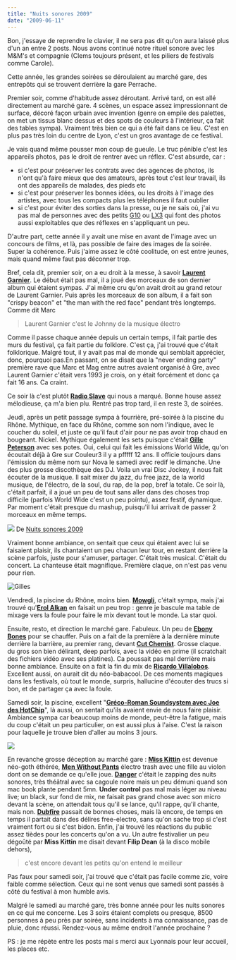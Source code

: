 ```yaml
---
title: "Nuits sonores 2009"
date: "2009-06-11"
---
```


Bon, j'essaye de reprendre le clavier, il ne sera pas dit qu'on aura laissé plus d'un an entre 2 posts. Nous avons continué notre rituel sonore avec les M&M's et compagnie (Clems toujours présent, et les piliers de festivals comme Carole).

Cette année, les grandes soirées se déroulaient au marché gare, des entrepôts qui se trouvent derrière la gare Perrache.

Premier soir, comme d'habitude assez déroutant. Arrivé tard, on est allé directement au marché gare. 4 scènes, un espace assez impressionnant de surface, décoré façon urbain avec invention (genre on empile des palettes, on met un tissus blanc dessus et des spots de couleurs à l'intérieur, ça fait des tables sympa). Vraiment très bien ce qui a été fait dans ce lieu. C'est en plus pas très loin du centre de Lyon, c'est un gros avantage de ce festival.

Je vais quand même pousser mon coup de gueule. Le truc pénible c'est les appareils photos, pas le droit de rentrer avec un réflex. C'est absurde, car :

- si c'est pour préserver les contrats avec des agences de photos, ils n'ont qu'à faire mieux que des amateurs, après tout c'est leur travail, ils ont des appareils de malades, des pieds etc
- si c'est pour préserver les bonnes idées, ou les droits à l'image des artistes, avec tous les compacts plus les téléphones il faut oublier
- si c'est pour éviter des sorties dans la presse, ou je ne sais où, j'ai vu pas mal de personnes avec des petits [G10](http://www.canon.fr/For_Home/Product_Finder/Cameras/Digital_Camera/PowerShot/PowerShot_G10/index.asp) ou [LX3](http://panasonic.net/avc/lumix/compact/lx3/) qui font des photos aussi exploitables que des réflexes en s'appliquant un peu.

D'autre part, cette année il y avait une mise en avant de l'image avec un concours de films, et là, pas possible de faire des images de la soirée. Super la cohérence. Puis j'aime assez le côté coolitude, on est entre jeunes, mais quand même faut pas déconner trop.

Bref, cela dit, premier soir, on a eu droit à la messe, à savoir [**Laurent Garnier**](http://www.myspace.com/laurentgarnier). Le début était pas mal, il a joué des morceaux de son dernier album qui étaient sympas. J'ai même cru qu'on avait droit au grand retour de Laurent Garnier. Puis après les morceaux de son album, il a fait son "crispy beacon" et "the man with the red face" pendant très longtemps. Comme dit Marc

> Laurent Garnier c'est le Johnny de la musique électro

Comme il passe chaque année depuis un certain temps, il fait partie des murs du festival, ça fait partie du folklore. C'est ça, j'ai trouvé que c'était folklorique. Malgré tout, il y avait pas mal de monde qui semblait apprécier, donc, pourquoi pas.En passant, on se disait que la "never ending party" première rave que Marc et Mag entre autres avaient organisé à Gre, avec Laurent Garnier c'était vers 1993 je crois, on y était forcément et donc ça fait 16 ans. Ca craint.

Ce soir là c'est plutôt [**Radio Slave**](http://www.myspace.com/rekid) qui nous a marqué. Bonne house assez mélodieuse, ça m'a bien plu. Rentré pas trop tard, il en reste 3, de soirées.

Jeudi, après un petit passage sympa à fourrière, pré-soirée à la piscine du Rhône. Mythique, en face du Rhône, comme son nom l'indique, avec le coucher du soleil, et juste ce qu'il faut d'air pour ne pas avoir trop chaud en bougeant. Nickel. Mythique également les sets puisque c'était [**Gille Peterson**](http://www.myspace.com/gillespeterson) avec ses potes. Oui, celui qui fait les émissions World Wide, qu'on écoutait déjà à Gre sur Couleur3 il y a pfffff 12 ans. Il officie toujours dans l'émission du même nom sur Nova le samedi avec redif le dimanche. Une des plus grosse discothèque des DJ. Voila un vrai Disc Jockey, il nous fait écouter de la musique. Il sait mixer du jazz, du free jazz, de la world musique, de l'électro, de la soul, du rap, de la pop, bref la totale. Ce soir là, c'était parfait, il a joué un peu de tout sans aller dans des choses trop difficile (parfois World Wide c'est un peu pointu), assez festif, dynamique. Par moment c'était presque du mashup, puisqu'il lui arrivait de passer 2 morceaux en même temps.

[![](images/IMGP4276.jpg)](http://picasaweb.google.com/lh/photo/wrqjqObNuQCLxU3ifthWeA?feat=embedwebsite) De [Nuits sonores 2009](http://picasaweb.google.com/thomasbam/NuitsSonores2009?feat=embedwebsite)

Vraiment bonne ambiance, on sentait que ceux qui étaient avec lui se faisaient plaisir, ils chantaient un peu chacun leur tour, en restant derrière la scène parfois, juste pour s'amuser, partager. C'était très musical. C'était du concert. La chanteuse était magnifique. Première claque, on n'est pas venu pour rien.

![Gilles](images/IMGP4328.jpg)

Vendredi, la piscine du Rhône, moins bien. [**Mowgli**](http://www.myspace.com/mowglimusik), c'était sympa, mais j'ai trouvé qu'[**Erol Alkan**](http://www.myspace.com/erolalkan) en faisait un peu trop : genre je bascule ma table de mixage vers la foule pour faire le mix devant tout le monde. La star quoi.

Ensuite, resto, et direction le marché gare. Fabuleux. Un peu de [**Ebony Bones**](http://www.myspace.com/ebonybones) pour se chauffer. Puis on a fait de la première à la dernière minute derrière la barrière, au premier rang, devant [**Cut Chemist**](http://www.myspace.com/cutchemist). Grosse claque. du gros son bien délirant, deep parfois, avec la vidéo en prime (il scratchait des fichiers vidéo avec ses platines). Ca poussait pas mal derrière mais bonne ambiance. Ensuite on a fait la fin du mix de [**Ricardo Villalobos**](http://www.myspace.com/ricardovillaloboscocoon). Excellent aussi, on aurait dit du néo-babacool. De ces moments magiques dans les festivals, où tout le monde, surpris, hallucine d'écouter des trucs si bon, et de partager ça avec la foule.

Samedi soir, la piscine, excellent "[**Gréco-Roman Soundsystem avec Joe des HotChip**](http://www.myspace.com/grecoromanmusic)", là aussi, on sentait qu'ils avaient envie de nous faire plaisir. Ambiance sympa car beaucoup moins de monde, peut-être la fatigue, mais du coup c'était un peu particulier, on est aussi plus à l'aise. C'est la raison pour laquelle je trouve bien d'aller au moins 3 jours.

![](images/IMGP4476.jpg)

En revanche grosse déception au marché gare : [**Miss Kittin**](http://www.myspace.com/kittinmusic) est devenue néo-goth éthérée, [**Men Without Pants**](http://www.myspace.com/menwithoutpants) électro trash avec une fille au violon dont on se demande ce qu'elle joue. [**Danger**](http://www.myspace.com/2emedanger) c'était le zapping des nuits sonores, très théâtral avec sa cagoule noire mais un peu démuni quand son mac book plante pendant 5mn. **Under control** pas mal mais léger au niveau live; un black, sur fond de mix, ne faisait pas grand chose avec son micro devant la scène, on attendait tous qu'il se lance, qu'il rappe, qu'il chante, mais non. [**Dubfire**](http://www.myspace.com/djdubfire) passait de bonnes choses, mais là encore, de temps en temps il partait dans des délires free-electro, sans qu'on sache trop si c'est vraiment fort ou si c'est bidon. Enfin, j'ai trouvé les réactions du public assez tièdes pour les concerts qu'on a vu. Un autre festivalier un peu dégoûté par **Miss Kittin** me disait devant **Filip Dean** (à la disco mobile dehors),

> c'est encore devant les petits qu'on entend le meilleur

Pas faux pour samedi soir, j'ai trouvé que c'était pas facile comme zic, voire faible comme sélection. Ceux qui ne sont venus que samedi sont passés à côté du festival à mon humble avis.

Malgré le samedi au marché gare, très bonne année pour les nuits sonores en ce qui me concerne. Les 3 soirs étaient complets ou presque, 8500 personnes à peu près par soirée, sans incidents à ma connaissance, pas de pluie, donc réussi. Rendez-vous au même endroit l'année prochaine ?

PS : je me répète entre les posts mai s merci aux Lyonnais pour leur accueil, les places etc.
